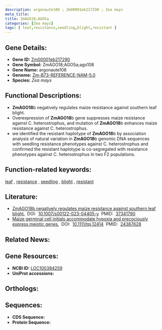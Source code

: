 ```yaml
---
description: argonaute108 ; Zm00001eb217290 ; Zea mays
meta_title:
title: ZmAGO18;AGO5a
categories: [Zea mays]
tags: [ leaf,resistance,seedling,blight,resistant ]
---
```


## Gene Details:
- **Gene ID:**	[Zm00001eb217290](https://www.maizegdb.org/gene_center/gene/Zm00001eb217290)
- **Gene Symbol:** ZmAGO18;AGO5a;ago108
- **Gene Name:** argonaute108
- **Genome:** [Zm-B73-REFERENCE-NAM-5.0](https://www.maizegdb.org/genome/assembly/Zm-B73-REFERENCE-NAM-5.0)
- **Species:** *Zea mays*

## Functional Descriptions:
   - **ZmAGO18**b negatively regulates maize resistance against southern leaf blight.
   - Overexpression of **ZmAGO18**b gene suppresses maize resistance against C. heterostrophus, and mutation of **ZmAGO18**b enhances maize resistance against C. heterostrophus. 
   - we identified the resistant haplotype of **ZmAGO18**b by association analysis of natural variation in **ZmAGO18**b genomic DNA sequences with seedling resistance phenotypes against C. heterostrophus and confirmed the resistant haplotype is co-segregated with resistance phenotypes against C. heterostrophus in two F2 populations.

## Function-related keywords:
[leaf](/tags/leaf/)&nbsp;,&nbsp;[resistance](/tags/resistance/)&nbsp;,&nbsp;[seedling](/tags/seedling/)&nbsp;,&nbsp;[blight](/tags/blight/)&nbsp;,&nbsp;[resistant](/tags/resistant/)

## Literature:
   - [ZmAGO18b negatively regulates maize resistance against southern leaf blight.]( https://link.springer.com/article/10.1007/s00122-023-04405-y)&nbsp;&nbsp;DOI:&nbsp;&nbsp;[10.1007/s00122-023-04405-y](https://link.springer.com/article/10.1007/s00122-023-04405-y)&nbsp;&nbsp;PMID:&nbsp;&nbsp;[37341790](https://pubmed.ncbi.nlm.nih.gov/37341790/)
   - [Maize germinal cell initials accommodate hypoxia and precociously express meiotic genes.]( https://onlinelibrary.wiley.com/doi/10.1111/tpj.12414)&nbsp;&nbsp;DOI:&nbsp;&nbsp;[10.1111/tpj.12414](https://onlinelibrary.wiley.com/doi/10.1111/tpj.12414)&nbsp;&nbsp;PMID:&nbsp;&nbsp;[24387628](https://pubmed.ncbi.nlm.nih.gov/24387628/)

## Related News:

## Gene Resources:
- **NCBI ID:**  [LOC100384259](https://www.ncbi.nlm.nih.gov/gene/?term=LOC100384259)
- **UniProt accessions:** [](https://www.uniprot.org/uniprotkb//entry)

## Orthologs:

## Sequences:
- **CDS Sequence:**
- **Protein Sequence:**

